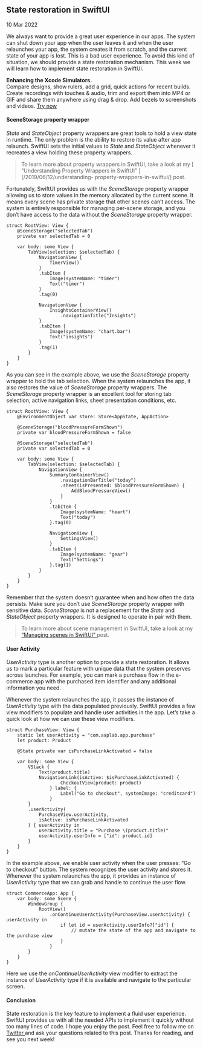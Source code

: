 ##  State restoration in SwiftUI

10 Mar 2022

We always want to provide a great user experience in our apps. The system can
shut down your app when the user leaves it and when the user relaunches your
app, the system creates it from scratch, and the current state of your app is
lost. This is a bad user experience. To avoid this kind of situation, we
should provide a state restoration mechanism. This week we will learn how to
implement state restoration in SwiftUI.

**Enhancing the Xcode Simulators.**  
Compare designs, show rulers, add a grid, quick actions for recent builds.
Create recordings with touches & audio, trim and export them into MP4 or GIF
and share them anywhere using drag & drop. Add bezels to screenshots and
videos. [ Try now ](https://gumroad.com/a/931293139/ftvbh)

####  SceneStorage property wrapper

_State_ and _StateObject_ property wrappers are great tools to hold a view
state in runtime. The only problem is the ability to restore its value after
app relaunch. SwiftUI sets the initial values to _State_ and _StateObject_
whenever it recreates a view holding these property wrappers.

> To learn more about property wrappers in SwiftUI, take a look at my [
> “Understanding Property Wrappers in SwiftUI” ](/2019/06/12/understanding-
> property-wrappers-in-swiftui/) post.

Fortunately, SwiftUI provides us with the _SceneStorage_ property wrapper
allowing us to store values in the memory allocated by the current scene. It
means every scene has private storage that other scenes can’t access. The
system is entirely responsible for managing per-scene storage, and you don’t
have access to the data without the _SceneStorage_ property wrapper.

    
    
    struct RootView: View {
        @SceneStorage("selectedTab")
        private var selectedTab = 0
    
        var body: some View {
            TabView(selection: $selectedTab) {
                NavigationView {
                    TimerView()
                }
                .tabItem {
                    Image(systemName: "timer")
                    Text("timer")
                }
                .tag(0)
    
                NavigationView {
                    InsightsContainerView()
                        .navigationTitle("Insights")
                }
                .tabItem {
                    Image(systemName: "chart.bar")
                    Text("insights")
                }
                .tag(1)
            }
        }
    }
    

As you can see in the example above, we use the _SceneStorage_ property
wrapper to hold the tab selection. When the system relaunches the app, it also
restores the value of _SceneStorage_ property wrappers. The _SceneStorage_
property wrapper is an excellent tool for storing tab selection, active
navigation links, sheet presentation conditions, etc.

    
    
    struct RootView: View {
        @EnvironmentObject var store: Store<AppState, AppAction>
        
        @SceneStorage("bloodPressureFormShown")
        private var bloodPressureFormShown = false
        
        @SceneStorage("selectedTab")
        private var selectedTab = 0
    
        var body: some View {
            TabView(selection: $selectedTab) {
                NavigationView {
                    SummaryContainerView()
                        .navigationBarTitle("today")
                        .sheet(isPresented: $bloodPressureFormShown) {
                            AddBloodPressureView()
                        }
                    }
                    .tabItem {
                        Image(systemName: "heart")
                        Text("today")
                    }.tag(0)
                    
                    NavigationView {
                        SettingsView()
                    }
                    .tabItem {
                        Image(systemName: "gear")
                        Text("Settings")
                    }.tag(1)
                }
            }
        }
    }
    

Remember that the system doesn’t guarantee when and how often the data
persists. Make sure you don’t use _SceneStorage_ property wrapper with
sensitive data. _SceneStorage_ is not a replacement for the _State_ and
_StateObject_ property wrappers. It is designed to operate in pair with them.

> To learn more about scene management in SwiftUI, take a look at my [
> “Managing scenes in SwiftUI” ](/2020/08/26/managing-scenes-in-swiftui/)
> post.

####  User Activity

_UserActivity_ type is another option to provide a state restoration. It
allows us to mark a particular feature with unique data that the system
preserves across launches. For example, you can mark a purchase flow in the
e-commerce app with the purchased item identifier and any additional
information you need.

Whenever the system relaunches the app, it passes the instance of
_UserActivity_ type with the data populated previously. SwiftUI provides a few
view modifiers to populate and handle user activities in the app. Let’s take a
quick look at how we can use these view modifiers.

    
    
    struct PurchaseView: View {
        static let userActivity = "com.aaplab.app.purchase"
        let product: Product
    
        @State private var isPurchaseLinkActivated = false
    
        var body: some View {
            VStack {
                Text(product.title)
                NavigationLink(isActive: $isPurchaseLinkActivated) {
                        CheckoutView(product: product)
                    } label: {
                        Label("Go to checkout", systemImage: "creditcard")
                    }
            }
            .userActivity(
                PurchaseView.userActivity,
                isActive: isPurchaseLinkActivated
            ) { userActivity in
                userActivity.title = "Purchase \(product.title)"
                userActivity.userInfo = ["id": product.id]
            }
        }
    }
    

In the example above, we enable user activity when the user presses: “Go to
checkout” button. The system recognizes the user activity and stores it.
Whenever the system relaunches the app, it provides an instance of
_UserActivity_ type that we can grab and handle to continue the user flow.

    
    
    struct CommerceApp: App {
        var body: some Scene {
            WindowGroup {
                RootView()
                    .onContinueUserActivity(PurchaseView.userActivity) { userActivity in
                        if let id = userActivity.userInfo?["id"] {
                            // mutate the state of the app and navigate to the purchase view
                        }
                    }
            }
        }
    }
    

Here we use the _onContinueUserActivity_ view modifier to extract the instance
of _UserActivity_ type if it is available and navigate to the particular
screen.

####  Conclusion

State restoration is the key feature to implement a fluid user experience.
SwiftUI provides us with all the needed APIs to implement it quickly without
too many lines of code. I hope you enjoy the post. Feel free to follow me on [
Twitter ](https://twitter.com/mecid) and ask your questions related to this
post. Thanks for reading, and see you next week!


